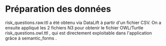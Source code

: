# Préparation des données

risk\_questions.raw.ttl a été obtenu via DataLift à partir d'un fichier CSV.
On a ensuite appliqué les 2 fichiers N3 pour obtenir le fichier OWL/Turtle risk\_questions.owl.ttl , qui est directement exploitable dans l'application grâce à semantic\_forms .

